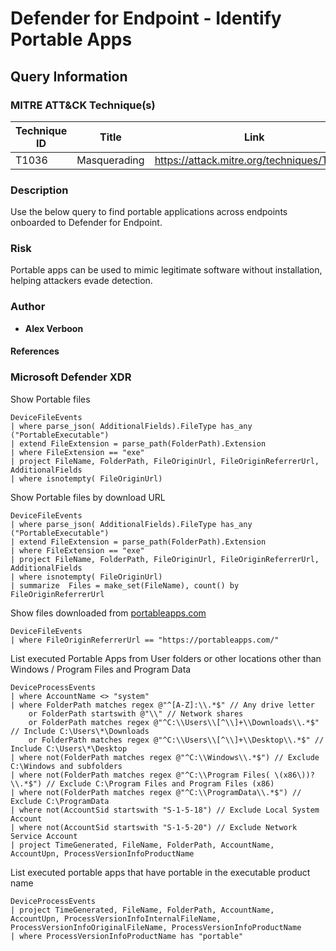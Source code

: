 # Defender for Endpoint - Identify Portable Apps

## Query Information

### MITRE ATT&CK Technique(s)

| Technique ID | Title       | Link   |
|--------------|-------------|--------------------------------------------|
| T1036        | Masquerading| https://attack.mitre.org/techniques/T1036  |

### Description

Use the below query to find portable applications across endpoints onboarded to Defender for Endpoint.

### Risk

Portable apps can be used to mimic legitimate software without installation, helping attackers evade detection.

### Author

- **Alex Verboon**

#### References

### Microsoft Defender XDR

Show Portable files

```kql
DeviceFileEvents
| where parse_json( AdditionalFields).FileType has_any ("PortableExecutable")
| extend FileExtension = parse_path(FolderPath).Extension
| where FileExtension == "exe"
| project FileName, FolderPath, FileOriginUrl, FileOriginReferrerUrl, AdditionalFields
| where isnotempty( FileOriginUrl)
```

Show Portable files by download URL

```kql
DeviceFileEvents
| where parse_json( AdditionalFields).FileType has_any ("PortableExecutable")
| extend FileExtension = parse_path(FolderPath).Extension
| where FileExtension == "exe"
| project FileName, FolderPath, FileOriginUrl, FileOriginReferrerUrl, AdditionalFields
| where isnotempty( FileOriginUrl)
| summarize  Files = make_set(FileName), count() by FileOriginReferrerUrl
```

Show files downloaded from [portableapps.com](https://portableapps.com/)

```kql
DeviceFileEvents
| where FileOriginReferrerUrl == "https://portableapps.com/"
```

List executed Portable Apps from User folders or other locations other than Windows / Program Files and Program Data

```kql
DeviceProcessEvents
| where AccountName <> "system"
| where FolderPath matches regex @"^[A-Z]:\\.*$" // Any drive letter
    or FolderPath startswith @"\\" // Network shares
    or FolderPath matches regex @"^C:\\Users\\[^\\]+\\Downloads\\.*$" // Include C:\Users\*\Downloads
    or FolderPath matches regex @"^C:\\Users\\[^\\]+\\Desktop\\.*$" // Include C:\Users\*\Desktop
| where not(FolderPath matches regex @"^C:\\Windows\\.*$") // Exclude C:\Windows and subfolders
| where not(FolderPath matches regex @"^C:\\Program Files( \(x86\))?\\.*$") // Exclude C:\Program Files and Program Files (x86)
| where not(FolderPath matches regex @"^C:\\ProgramData\\.*$") // Exclude C:\ProgramData
| where not(AccountSid startswith "S-1-5-18") // Exclude Local System Account
| where not(AccountSid startswith "S-1-5-20") // Exclude Network Service Account
| project TimeGenerated, FileName, FolderPath, AccountName, AccountUpn, ProcessVersionInfoProductName
```

List executed portable apps that have portable in the executable product name

```kql
DeviceProcessEvents
| project TimeGenerated, FileName, FolderPath, AccountName, AccountUpn, ProcessVersionInfoInternalFileName, ProcessVersionInfoOriginalFileName, ProcessVersionInfoProductName
| where ProcessVersionInfoProductName has "portable"
```
